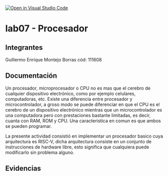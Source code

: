 [![Open in Visual Studio Code](https://classroom.github.com/assets/open-in-vscode-2e0aaae1b6195c2367325f4f02e2d04e9abb55f0b24a779b69b11b9e10269abc.svg)](https://classroom.github.com/online_ide?assignment_repo_id=19657932&assignment_repo_type=AssignmentRepo)
# lab07 - Procesador

## Integrantes
Guillermo Enrique Montejo Borras cód: 111608

## Documentación
Un procesador, microprocesador o CPU no es mas que el cerebro de cualquier dispositivo electrónico, como por ejemplo celulares, computadoras, etc. Existe una diferencia entre procesador y microcontrolador, a groso modo se puede diferenciar en que el CPU es el cerebro de un dispositivo electrónico mientras que un microcontrolador es una computadora pero con prestaciones bastante limitadas, es decir, cuanta con RAM, ROM y CPU. Una caracteristica en comun es que ambos se pueden programar.


La presente actividad consistió en implementar un procesador basico cuya arquitectura es RISC-V, dicha arquitectura consiste en un conjunto de instrucciones de hardware libre, esto significa que cualquiera puede modificarlo sin problema alguno.

## Evidencias
